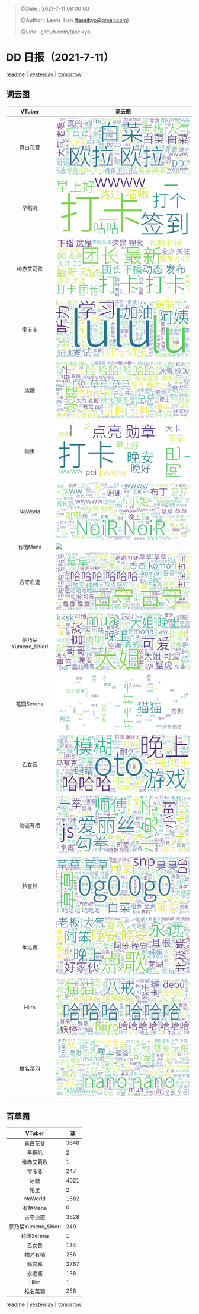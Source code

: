 > @Date    : 2021-7-11 08:00:00
>
> @Author  : Lewis Tian (taseikyo@gmail.com)
>
> @Link    : github.com/taseikyo

# DD 日报（2021-7-11）

[readme](../README.md) | [yesterday](2021-7-10.md) | [tomorrow](2021-7-12.md)

## 词云图

|VTuber|词云图|
|:-:|-|
|真白花音|![](../../images/daily/21402309_2021-7-11_purge_wordcloud.png)|
|早稻叽|![](../../images/daily/41682_2021-7-11_purge_wordcloud.png)|
|绯赤艾莉欧|![](../../images/daily/21396545_2021-7-11_purge_wordcloud.png)|
|雫るる|![](../../images/daily/21013446_2021-7-11_purge_wordcloud.png)|
|冰糖|![](../../images/daily/876396_2021-7-11_purge_wordcloud.png)|
|帕里|![](../../images/daily/4895312_2021-7-11_purge_wordcloud.png)|
|NoWorld|![](../../images/daily/21448649_2021-7-11_purge_wordcloud.png)|
|有栖Mana|![](../../images/daily/6542258_2021-7-11_purge_wordcloud.png)|
|古守血遊|![](../../images/daily/8725120_2021-7-11_purge_wordcloud.png)|
|夢乃栞Yumeno_Shiori|![](../../images/daily/14052636_2021-7-11_purge_wordcloud.png)|
|花园Serena|![](../../images/daily/14327465_2021-7-11_purge_wordcloud.png)|
|乙女音|![](../../images/daily/21320551_2021-7-11_purge_wordcloud.png)|
|物述有栖|![](../../images/daily/21449083_2021-7-11_purge_wordcloud.png)|
|鈴宮鈴|![](../../images/daily/21685677_2021-7-11_purge_wordcloud.png)|
|永远酱|![](../../images/daily/21701071_2021-7-11_purge_wordcloud.png)|
|Hiiro|![](../../images/daily/21919321_2021-7-11_purge_wordcloud.png)|
|椎名菜羽|![](../../images/daily/22347054_2021-7-11_purge_wordcloud.png)|

## 百草园

|VTuber|草|
|:-:|-|
|真白花音|3648|
|早稻叽|2|
|绯赤艾莉欧|1|
|雫るる|247|
|冰糖|4021|
|帕里|2|
|NoWorld|1682|
|有栖Mana|0|
|古守血遊|3628|
|夢乃栞Yumeno_Shiori|249|
|花园Serena|1|
|乙女音|134|
|物述有栖|286|
|鈴宮鈴|3767|
|永远酱|138|
|Hiiro|1|
|椎名菜羽|258|

[readme](../README.md) | [yesterday](2021-7-10.md) | [tomorrow](2021-7-12.md)
